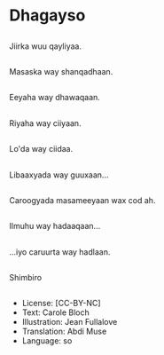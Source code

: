 # Dhagayso

##


##
Jiirka wuu qayliyaa.

##
Masaska way shanqadhaan.

##
Eeyaha way dhawaqaan.

##
Riyaha way ciiyaan.

##
Lo'da way ciidaa.

##
Libaaxyada way guuxaan...

##
Caroogyada masameeyaan wax cod ah.

##
Ilmuhu way hadaaqaan...

##
...iyo caruurta way hadlaan.

##
Shimbiro

##
* License: [CC-BY-NC]
* Text: Carole Bloch
* Illustration: Jean Fullalove
* Translation: Abdi Muse
* Language: so
